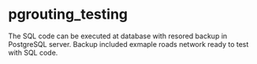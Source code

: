 # pgrouting_testing
The SQL code can be executed at database with resored backup in PostgreSQL server. Backup included exmaple roads network ready to test with SQL code.
